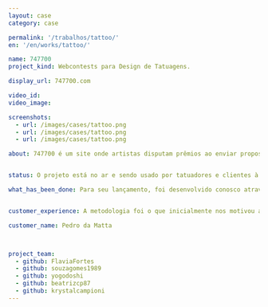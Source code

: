 ```yaml
---
layout: case
category: case

permalink: '/trabalhos/tattoo/'
en: '/en/works/tattoo/'

name: 747700
project_kind: Webcontests para Design de Tatuagens.

display_url: 747700.com

video_id:
video_image:

screenshots:
  - url: /images/cases/tattoo.png
  - url: /images/cases/tattoo.png
  - url: /images/cases/tattoo.png

about: 747700 é um site onde artistas disputam prêmios ao enviar propostas de desenhos para tatuagens. O cliente publica um concurso, interage com artistas e, ao final do processo, escolhe o vencedor e faz o download do desenho para levar ao tatuador de sua preferência.


status: O projeto está no ar e sendo usado por tatuadores e clientes à procura de arte para suas tatuagens.

what_has_been_done: Para seu lançamento, foi desenvolvido conosco através do serviço HE:labs MVP, e recebeu pacote de melhorias pelo serviço Help. É mais um exemplo de alguém que lançou uma ideia conosco e contratou nossos serviços posteriormente.


customer_experience: A metodologia foi o que inicialmente nos motivou a desenvolver nosso MVP com a Helabs. Logo vimos que esse seria apenas um dos diferenciais desta empresa cuja equipe veste a camisa e se torna cabeça pensante no projeto.

customer_name: Pedro da Matta



project_team:
  - github: FlaviaFortes
  - github: souzagomes1989
  - github: yogodoshi
  - github: beatrizcp87
  - github: krystalcampioni
---
```

